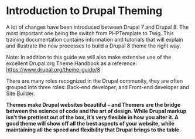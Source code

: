 # Introduction to Drupal Theming

A lot of changes have been introduced between Drupal 7 and Drupal 8. The most important one  being the switch from PHPTemplate to Twig. This training documentation contains information and tutorials that will explain and illustrate the  new processes to build a Drupal 8 theme the right way. 

Note: In addition to this guide we will also make extensive use of the excellent Drupal.org Theme Handbook as a reference: https://www.drupal.org/theme-guide/8


There are many roles recognized in the Drupal community, they are often grouped into three roles: Back-end developer, and Front-end developer and Site Builder. 

**Themes make Drupal websites beautiful – and Themers are the bridge between the science of code and the art of design. While Drupal markup isn’t the prettiest out of the box, it’s very flexible in how you alter it. A good theme will show off all the best aspects of your website, while maintaining all the speed and flexibility that Drupal brings to the table.**